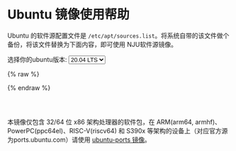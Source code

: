 
Ubuntu 镜像使用帮助
===================

Ubuntu 的软件源配置文件是
`/etc/apt/sources.list`。将系统自带的该文件做个备份，将该文件替换为下面内容，即可使用
NJU软件源镜像。


<form class="form-inline">
<div class="form-group">
	<label>选择你的ubuntu版本: </label>
	<select class="form-control release-select" data-template="#apt-template" data-target="#apt-content">
	  <option data-release="precise">12.04 LTS</option>
	  <option data-release="trusty">14.04 LTS</option>
	  <option data-release="xenial">16.04 LTS</option>
	  <option data-release="bionic">18.04 LTS</option>
	  <option data-release="focal" selected>20.04 LTS</option>
	  <option data-release="groovy">20.10</option>
		<option data-release="hirsute">21.04</option>
	</select>
</div>
</form>

{% raw %}
<script id="apt-template" type="x-tmpl-markup">
# 默认注释了源码镜像以提高 apt update 速度，如有需要可自行取消注释
deb https://{%endraw%}mirror.nju.edu.cn{%raw%}/ubuntu/ {{release_name}} main restricted universe multiverse
# deb-src https://{%endraw%}mirror.nju.edu.cn{%raw%}/ubuntu/ {{release_name}} main restricted universe multiverse
deb https://{%endraw%}mirror.nju.edu.cn{%raw%}/ubuntu/ {{release_name}}-updates main restricted universe multiverse
# deb-src https://{%endraw%}mirror.nju.edu.cn{%raw%}/ubuntu/ {{release_name}}-updates main restricted universe multiverse
deb https://{%endraw%}mirror.nju.edu.cn{%raw%}/ubuntu/ {{release_name}}-backports main restricted universe multiverse
# deb-src https://{%endraw%}mirror.nju.edu.cn{%raw%}/ubuntu/ {{release_name}}-backports main restricted universe multiverse
deb https://{%endraw%}mirror.nju.edu.cn{%raw%}/ubuntu/ {{release_name}}-security main restricted universe multiverse
# deb-src https://{%endraw%}mirror.nju.edu.cn{%raw%}/ubuntu/ {{release_name}}-security main restricted universe multiverse

# 预发布软件源，不建议启用
# deb https://{%endraw%}mirror.nju.edu.cn{%raw%}/ubuntu/ {{release_name}}-proposed main restricted universe multiverse
# deb-src https://{%endraw%}mirror.nju.edu.cn{%raw%}/ubuntu/ {{release_name}}-proposed main restricted universe multiverse
</script>
{% endraw %}

<p></p>

<pre>
<code id="apt-content">
</code>
</pre>

本镜像仅包含 32/64 位 x86 架构处理器的软件包，在 ARM(arm64, armhf)、PowerPC(ppc64el)、RISC-V(riscv64) 和 S390x 等架构的设备上（对应官方源为ports.ubuntu.com）请使用 [ubuntu-ports 镜像](https://mirror.nju.edu.cn/ubuntu-ports/)。
